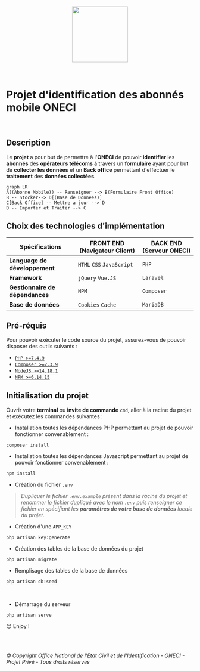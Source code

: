 
<br/><br/><br/>
<p align="center"><img src="https://www.oneci.ci/assets/images/oneci_logo.svg" width="150"/></p>

<br/>

# Projet d'identification des abonnés mobile ONECI

<br/>

## Description

Le **projet** a pour but de permettre à l'**ONECI** de pouvoir **identifier** les **abonnés** des **opérateurs télécoms** à travers un **formulaire** ayant pour but de **collecter les données** et un **Back office** permettant d'effectuer le **traitement** des **données collectées**.

```mermaid
graph LR
A((Abonne Mobile)) -- Renseigner --> B(Formulaire Front Office)
B -- Stocker--> D[(Base de Donnees)]
C[Back Office] -- Mettre a jour --> D
D -- Importer et Traiter --> C
```

## Choix des technologies d'implémentation

|         Spécifications        |FRONT END (Navigateur Client)|BACK END (Serveur ONECI)|
|-------------------------------|-----------------------------|------------------------|
|**Language de développement**  |`HTML` `CSS` `JavaScript`    |`PHP`                   |
|**Framework**                  |`jQuery` `Vue.JS`            |`Laravel`               |
|**Gestionnaire de dépendances**|`NPM`                        |`Composer`              |
|**Base de données**            |`Cookies` `Cache`            |`MariaDB`               |

## Pré-réquis

Pour pouvoir exécuter le code source du projet, assurez-vous de pouvoir disposer des outils suivants :
- [`PHP >=7.4.9`](https://www.php.net/downloads.php)
- [`Composer >=2.3.9`](https://getcomposer.org/download/)
- [`NodeJS >=14.18.1`](https://nodejs.org/en/download/)
- [`NPM >=6.14.15`](https://www.npmjs.com/)

## Initialisation du projet

Ouvrir votre **terminal** ou **invite de commande** `cmd`, aller à la racine du projet et exécutez les commandes suivantes :
<br/>

- Installation toutes les dépendances PHP permettant au projet de pouvoir fonctionner convenablement :
```console
composer install
```
- Installation toutes les dépendances Javascript permettant au projet de pouvoir fonctionner convenablement :
```console
npm install
```
- Création du fichier `.env`
> *Dupliquer le fichier `.env.example` présent dans la racine du projet et renommer le fichier dupliqué avec le nom `.env` puis renseigner ce fichier en spécifiant les **paramètres de votre base de données** locale du projet*.
- Création d'une `APP_KEY`
```console
php artisan key:generate
```
- Création des tables de la base de données du projet
```console
php artisan migrate
```
- Remplisage des tables de la base de données
```console
php artisan db:seed
```

<br/>

- Démarrage du serveur
```console
php artisan serve
```

:blush: Enjoy !

<br/><br/>

*&copy; Copyright Office National de l'Etat Civil et de l'Identification - ONECI - Projet Privé - Tous droits réservés*
